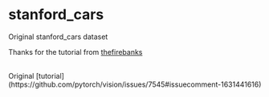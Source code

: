 # stanford_cars
Original stanford_cars dataset

Thanks for the tutorial from [thefirebanks](https://github.com/thefirebanks)

<br>
Original [tutorial](https://github.com/pytorch/vision/issues/7545#issuecomment-1631441616)
